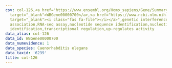 ```yaml
---
csv: col-126,<a href="https://www.ensembl.org/Homo_sapiens/Gene/Summary?db=core;g=WBGene00000700"
  target="_blank">WBGene00000700</a>,<a href="https://www.ncbi.nlm.nih.gov/pubmed/27496166"
  target="_blank"><i class="fas fa-file"></i></a>",genetic interference,functional
  association,RNA-seq assay,nucleotide sequence identification,nucleotide sequence
  identification,transcriptional regulation,up-regulates activity
data_alias: col-126
data_id: WBGene00000700
data_numevidence: 1
data_species: Caenorhabditis elegans
data_taxid: '6239'
title: col-126
---
```

